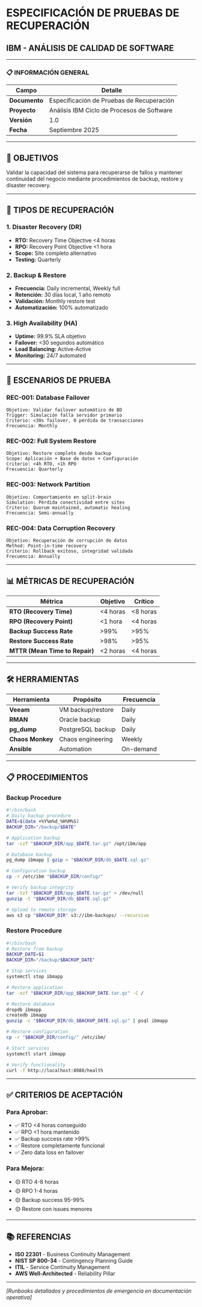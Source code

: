# ESPECIFICACIÓN DE PRUEBAS DE RECUPERACIÓN
## IBM - ANÁLISIS DE CALIDAD DE SOFTWARE

---

### 📋 **INFORMACIÓN GENERAL**

| **Campo** | **Detalle** |
|-----------|-------------|
| **Documento** | Especificación de Pruebas de Recuperación |
| **Proyecto** | Análisis IBM Ciclo de Procesos de Software |
| **Versión** | 1.0 |
| **Fecha** | Septiembre 2025 |

---

## 🎯 **OBJETIVOS**

Validar la capacidad del sistema para recuperarse de fallos y mantener continuidad del negocio mediante procedimientos de backup, restore y disaster recovery.

---

## 🔄 **TIPOS DE RECUPERACIÓN**

### **1. Disaster Recovery (DR)**
- **RTO:** Recovery Time Objective <4 horas
- **RPO:** Recovery Point Objective <1 hora
- **Scope:** Site completo alternativo
- **Testing:** Quarterly

### **2. Backup & Restore**
- **Frecuencia:** Daily incremental, Weekly full
- **Retención:** 30 días local, 1 año remoto
- **Validación:** Monthly restore test
- **Automatización:** 100% automatizado

### **3. High Availability (HA)**
- **Uptime:** 99.9% SLA objetivo
- **Failover:** <30 segundos automático
- **Load Balancing:** Active-Active
- **Monitoring:** 24/7 automated

---

## 🧪 **ESCENARIOS DE PRUEBA**

### **REC-001: Database Failover**
```
Objetivo: Validar failover automático de BD
Trigger: Simulación falla servidor primario
Criterio: <30s failover, 0 pérdida de transacciones
Frecuencia: Monthly
```

### **REC-002: Full System Restore**
```
Objetivo: Restore completo desde backup
Scope: Aplicación + Base de datos + Configuración
Criterio: <4h RTO, <1h RPO
Frecuencia: Quarterly
```

### **REC-003: Network Partition**
```
Objetivo: Comportamiento en split-brain
Simulation: Pérdida conectividad entre sites
Criterio: Quorum maintained, automatic healing
Frecuencia: Semi-annually
```

### **REC-004: Data Corruption Recovery**
```
Objetivo: Recuperación de corrupción de datos
Method: Point-in-time recovery
Criterio: Rollback exitoso, integridad validada
Frecuencia: Annually
```

---

## 📊 **MÉTRICAS DE RECUPERACIÓN**

| **Métrica** | **Objetivo** | **Crítico** |
|-------------|--------------|-------------|
| **RTO (Recovery Time)** | <4 horas | <8 horas |
| **RPO (Recovery Point)** | <1 hora | <4 horas |
| **Backup Success Rate** | >99% | >95% |
| **Restore Success Rate** | >98% | >95% |
| **MTTR (Mean Time to Repair)** | <2 horas | <4 horas |

---

## 🛠️ **HERRAMIENTAS**

| **Herramienta** | **Propósito** | **Frecuencia** |
|-----------------|---------------|----------------|
| **Veeam** | VM backup/restore | Daily |
| **RMAN** | Oracle backup | Daily |
| **pg_dump** | PostgreSQL backup | Daily |
| **Chaos Monkey** | Chaos engineering | Weekly |
| **Ansible** | Automation | On-demand |

---

## 📋 **PROCEDIMIENTOS**

### **Backup Procedure**
```bash
#!/bin/bash
# Daily backup procedure
DATE=$(date +%Y%m%d_%H%M%S)
BACKUP_DIR="/backup/$DATE"

# Application backup
tar -czf "$BACKUP_DIR/app_$DATE.tar.gz" /opt/ibm/app

# Database backup
pg_dump ibmapp | gzip > "$BACKUP_DIR/db_$DATE.sql.gz"

# Configuration backup
cp -r /etc/ibm "$BACKUP_DIR/config/"

# Verify backup integrity
tar -tzf "$BACKUP_DIR/app_$DATE.tar.gz" > /dev/null
gunzip -t "$BACKUP_DIR/db_$DATE.sql.gz"

# Upload to remote storage
aws s3 cp "$BACKUP_DIR" s3://ibm-backups/ --recursive
```

### **Restore Procedure**
```bash
#!/bin/bash
# Restore from backup
BACKUP_DATE=$1
BACKUP_DIR="/backup/$BACKUP_DATE"

# Stop services
systemctl stop ibmapp

# Restore application
tar -xzf "$BACKUP_DIR/app_$BACKUP_DATE.tar.gz" -C /

# Restore database
dropdb ibmapp
createdb ibmapp
gunzip -c "$BACKUP_DIR/db_$BACKUP_DATE.sql.gz" | psql ibmapp

# Restore configuration
cp -r "$BACKUP_DIR/config/" /etc/ibm/

# Start services
systemctl start ibmapp

# Verify functionality
curl -f http://localhost:8080/health
```

---

## ✅ **CRITERIOS DE ACEPTACIÓN**

### **Para Aprobar:**
- ✅ RTO <4 horas conseguido
- ✅ RPO <1 hora mantenido
- ✅ Backup success rate >99%
- ✅ Restore completamente funcional
- ✅ Zero data loss en failover

### **Para Mejora:**
- 🟡 RTO 4-8 horas
- 🟡 RPO 1-4 horas
- 🟡 Backup success 95-99%
- 🟡 Restore con issues menores

---

## 📚 **REFERENCIAS**

- **ISO 22301** - Business Continuity Management
- **NIST SP 800-34** - Contingency Planning Guide
- **ITIL** - Service Continuity Management
- **AWS Well-Architected** - Reliability Pillar

---

*[Runbooks detallados y procedimientos de emergencia en documentación operativa]*